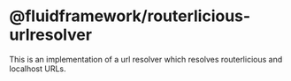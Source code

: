 # @fluidframework/routerlicious-urlresolver

This is an implementation of a url resolver which resolves routerlicious and localhost URLs.
